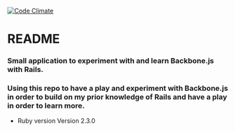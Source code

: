 [![Code Climate](https://codeclimate.com/github/chriscoates/Raffler/badges/gpa.svg)](https://codeclimate.com/github/chriscoates/Raffler)

# README

### Small application to experiment with and learn Backbone.js with Rails.

### Using this repo to have a play and experiment with Backbone.js in order to build on my prior knowledge of Rails and have a play in order to learn more.

* Ruby version
Version 2.3.0
